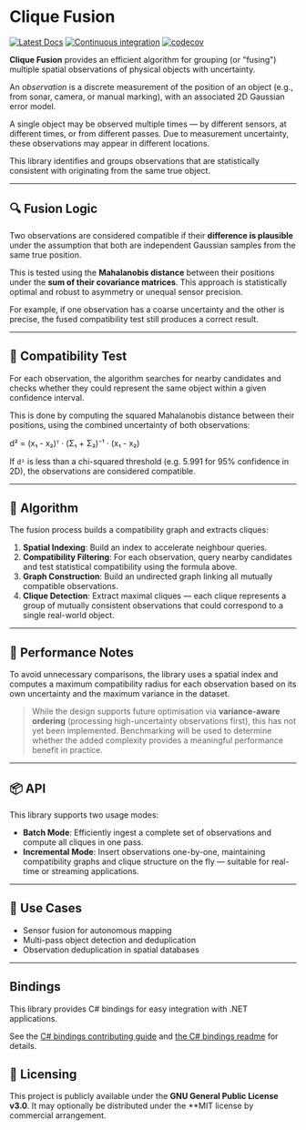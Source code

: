 # Clique Fusion

[![Latest Docs](https://docs.rs/clique-fusion/badge.svg)](https://docs.rs/clique-fusion/)
[![Continuous integration](https://github.com/danieleades/clique-fusion/actions/workflows/CI.yml/badge.svg)](https://github.com/danieleades/clique-fusion/actions/workflows/CI.yml)
[![codecov](https://codecov.io/gh/danieleades/clique-fusion/graph/badge.svg?token=4laxho1ik5)](https://codecov.io/gh/danieleades/clique-fusion)

**Clique Fusion** provides an efficient algorithm for grouping (or "fusing") multiple spatial observations of physical objects with uncertainty.

An *observation* is a discrete measurement of the position of an object (e.g., from sonar, camera, or manual marking), with an associated 2D Gaussian error model.

A single object may be observed multiple times — by different sensors, at different times, or from different passes. Due to measurement uncertainty, these observations may appear in different locations.

This library identifies and groups observations that are statistically consistent with originating from the same true object.

---

## 🔍 Fusion Logic

Two observations are considered compatible if their **difference is plausible** under the assumption that both are independent Gaussian samples from the same true position.

This is tested using the **Mahalanobis distance** between their positions under the **sum of their covariance matrices**. This approach is statistically optimal and robust to asymmetry or unequal sensor precision.

For example, if one observation has a coarse uncertainty and the other is precise, the fused compatibility test still produces a correct result.

---

## 🧠 Compatibility Test

For each observation, the algorithm searches for nearby candidates and checks whether they could represent the same object within a given confidence interval.

This is done by computing the squared Mahalanobis distance between their positions, using the combined uncertainty of both observations:

d² = (x₁ - x₂)ᵀ · (Σ₁ + Σ₂)⁻¹ · (x₁ - x₂)

If `d²` is less than a chi-squared threshold (e.g. 5.991 for 95% confidence in 2D), the observations are considered compatible.

---

## 🧮 Algorithm

The fusion process builds a compatibility graph and extracts cliques:

1. **Spatial Indexing**: Build an index to accelerate neighbour queries.
2. **Compatibility Filtering**: For each observation, query nearby candidates and test statistical compatibility using the formula above.
3. **Graph Construction**: Build an undirected graph linking all mutually compatible observations.
4. **Clique Detection**: Extract maximal cliques — each clique represents a group of mutually consistent observations that could correspond to a single real-world object.

---

## 🚀 Performance Notes

To avoid unnecessary comparisons, the library uses a spatial index and computes a maximum compatibility radius for each observation based on its own uncertainty and the maximum variance in the dataset.

> While the design supports future optimisation via **variance-aware ordering** (processing high-uncertainty observations first), this has not yet been implemented. Benchmarking will be used to determine whether the added complexity provides a meaningful performance benefit in practice.

---

## 📦 API

This library supports two usage modes:

- **Batch Mode**: Efficiently ingest a complete set of observations and compute all cliques in one pass.
- **Incremental Mode**: Insert observations one-by-one, maintaining compatibility graphs and clique structure on the fly — suitable for real-time or streaming applications.

---

## 📌 Use Cases

- Sensor fusion for autonomous mapping
- Multi-pass object detection and deduplication
- Observation deduplication in spatial databases

---

## Bindings

This library provides C# bindings for easy integration with .NET applications.

See the [C# bindings contributing guide](./csharp/CONTRIBUTING.md) and [the C# bindings readme](./csharp/src/CliqueFusion/README.md) for details.

## 📜 Licensing

This project is publicly available under the **GNU General Public License v3.0**. It may optionally be distributed under the **MIT license by commercial arrangement.

